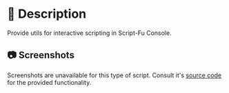 # 📖 Description

Provide utils for interactive scripting in Script-Fu Console.

## 📷 Screenshots

Screenshots are unavailable for this type of script. Consult it's [source code](https://github.com/EmilyGraceSeville7cf/tinyscheme-library-scripts/blob/main/src/utils/utils.scm)
for the provided functionality.
